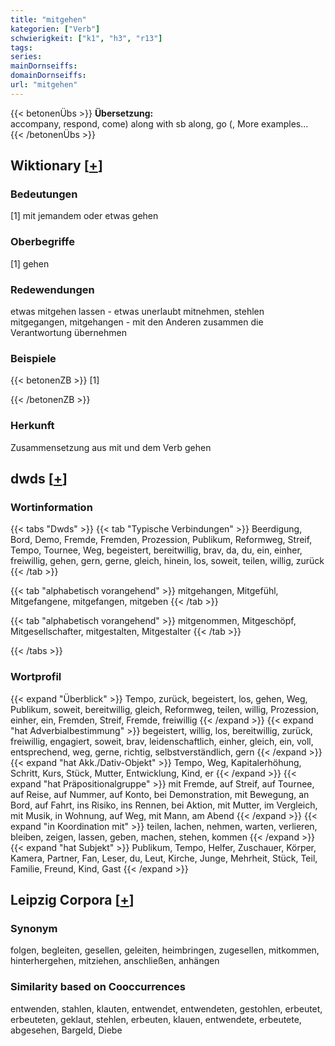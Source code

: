 ```yaml
---
title: "mitgehen"
kategorien: ["Verb"]
schwierigkeit: ["k1", "h3", "r13"]
tags:
series:
mainDornseiffs:
domainDornseiffs:
url: "mitgehen"
---
```


{{< betonenÜbs >}}
**Übersetzung:**  
accompany, respond, come) along with sb along, go (, More examples...  
{{< /betonenÜbs >}}

## Wiktionary [[+](https://de.wiktionary.org/wiki/mitgehen)]

### Bedeutungen
[1] mit jemandem oder etwas gehen  

### Oberbegriffe
[1] gehen  

### Redewendungen
etwas mitgehen lassen - etwas unerlaubt mitnehmen, stehlen  
mitgegangen, mitgehangen - mit den Anderen zusammen die Verantwortung übernehmen  

### Beispiele
{{< betonenZB >}}
[1]  

{{< /betonenZB >}}
### Herkunft
Zusammensetzung aus mit und dem Verb gehen  



## dwds [[+](https://www.dwds.de/wb/mitgehen)]

### Wortinformation
{{< tabs "Dwds" >}}
{{< tab "Typische Verbindungen" >}}
Beerdigung, Bord, Demo, Fremde, Fremden, Prozession, Publikum, Reformweg, Streif, Tempo, Tournee, Weg, begeistert, bereitwillig, brav, da, du, ein, einher, freiwillig, gehen, gern, gerne, gleich, hinein, los, soweit, teilen, willig, zurück
{{< /tab >}}

{{< tab "alphabetisch vorangehend" >}}
mitgehangen, Mitgefühl, Mitgefangene, mitgefangen, mitgeben
{{< /tab >}}

{{< tab "alphabetisch vorangehend" >}}
mitgenommen, Mitgeschöpf, Mitgesellschafter, mitgestalten, Mitgestalter
{{< /tab >}}

{{< /tabs >}}

### Wortprofil
{{< expand "Überblick" >}} Tempo, zurück, begeistert, los, gehen, Weg, Publikum, soweit, bereitwillig, gleich, Reformweg, teilen, willig, Prozession, einher, ein, Fremden, Streif, Fremde, freiwillig {{< /expand >}}
{{< expand "hat Adverbialbestimmung" >}} begeistert, willig, los, bereitwillig, zurück, freiwillig, engagiert, soweit, brav, leidenschaftlich, einher, gleich, ein, voll, entsprechend, weg, gerne, richtig, selbstverständlich, gern {{< /expand >}}
{{< expand "hat Akk./Dativ-Objekt" >}} Tempo, Weg, Kapitalerhöhung, Schritt, Kurs, Stück, Mutter, Entwicklung, Kind, er {{< /expand >}}
{{< expand "hat Präpositionalgruppe" >}} mit Fremde, auf Streif, auf Tournee, auf Reise, auf Nummer, auf Konto, bei Demonstration, mit Bewegung, an Bord, auf Fahrt, ins Risiko, ins Rennen, bei Aktion, mit Mutter, im Vergleich, mit Musik, in Wohnung, auf Weg, mit Mann, am Abend {{< /expand >}}
{{< expand "in Koordination mit" >}} teilen, lachen, nehmen, warten, verlieren, bleiben, zeigen, lassen, geben, machen, stehen, kommen {{< /expand >}}
{{< expand "hat Subjekt" >}} Publikum, Tempo, Helfer, Zuschauer, Körper, Kamera, Partner, Fan, Leser, du, Leut, Kirche, Junge, Mehrheit, Stück, Teil, Familie, Freund, Kind, Gast {{< /expand >}}

## Leipzig Corpora [[+](https://corpora.uni-leipzig.de/en/res?word=mitgehen&corpusId=deu_newscrawl-public_2018)]


### Synonym
folgen, begleiten, gesellen, geleiten, heimbringen, zugesellen, mitkommen, hinterhergehen, mitziehen, anschließen, anhängen


### Similarity based on Cooccurrences
entwenden, stahlen, klauten, entwendet, entwendeten, gestohlen, erbeutet, erbeuteten, geklaut, stehlen, erbeuten, klauen, entwendete, erbeutete, abgesehen, Bargeld, Diebe

